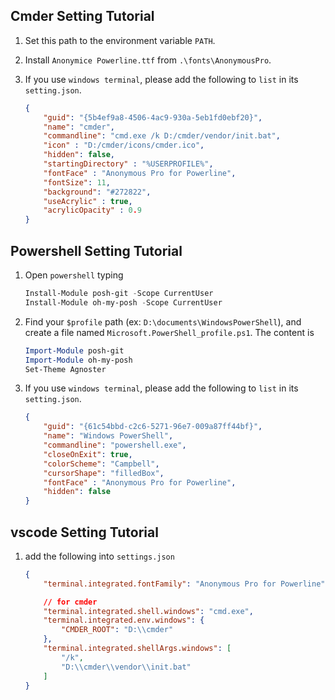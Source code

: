 ## Cmder Setting Tutorial

1. Set this path to the environment variable `PATH`.
2. Install `Anonymice Powerline.ttf` from `.\fonts\AnonymousPro`.
3. If you use `windows terminal`, please add the following to `list` in its `setting.json`.
    
    ```json
    {
    	"guid": "{5b4ef9a8-4506-4ac9-930a-5eb1fd0ebf20}",
    	"name": "cmder",
    	"commandline": "cmd.exe /k D:/cmder/vendor/init.bat",
    	"icon" : "D:/cmder/icons/cmder.ico",
    	"hidden": false,
    	"startingDirectory" : "%USERPROFILE%",
    	"fontFace" : "Anonymous Pro for Powerline",
    	"fontSize": 11,
    	"background": "#272822",
    	"useAcrylic" : true,
    	"acrylicOpacity" : 0.9
    }
    ```
## Powershell Setting Tutorial

1. Open `powershell` typing

    ```powershell
    Install-Module posh-git -Scope CurrentUser
    Install-Module oh-my-posh -Scope CurrentUser
    ```

2. Find your `$profile` path (ex: `D:\documents\WindowsPowerShell`), and create a file named `Microsoft.PowerShell_profile.ps1`. The content is

    ```powershell
    Import-Module posh-git
    Import-Module oh-my-posh
    Set-Theme Agnoster
    ```

3. If you use `windows terminal`, please add the following to `list` in its `setting.json`.

    ```json
    {
        "guid": "{61c54bbd-c2c6-5271-96e7-009a87ff44bf}",
        "name": "Windows PowerShell",
        "commandline": "powershell.exe",
        "closeOnExit": true,
        "colorScheme": "Campbell",
        "cursorShape": "filledBox",
        "fontFace" : "Anonymous Pro for Powerline",
        "hidden": false
    }
    ```

## vscode Setting Tutorial

1. add the following into `settings.json`

    ```json
    {
        "terminal.integrated.fontFamily": "Anonymous Pro for Powerline",

        // for cmder
        "terminal.integrated.shell.windows": "cmd.exe",
        "terminal.integrated.env.windows": {
            "CMDER_ROOT": "D:\\cmder"
        },
        "terminal.integrated.shellArgs.windows": [
            "/k",
            "D:\\cmder\\vendor\\init.bat"
        ]
    }
    ```